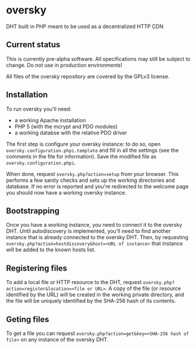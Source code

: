 # oversky
DHT built in PHP meant to be used as a decentralized HTTP CDN

## Current status
This is currently pre-alpha software. All specifications may still be 
subject to change. Do not use in production environments!

All files of the oversky repository are covered by the GPLv3 license.

## Installation
To run oversky you'll need:

*   a working Apache installation
*   PHP 5 (with the mcrypt and PDO modules) 
*   a working databse with the relative PDO driver

The first step is configure your oversky instance: to do so, open `oversky.configuration.phpi.template`
and fill in all the settings (see the comments in the file for information). Save the modified file as
`oversky.configuration.phpi`.

When done, request `oversky.php?action=setup` from your browser. This performs a few sanity checks and 
sets up the working directories and database. If no error is reported and you're redirected to the 
welcome page you should now have a working oversky instance.

## Bootstrapping
Once you have a working instance, you need to connect it to the oversky 
DHT. Until autodiscovery is implemented, you'll need to find another 
instance that is already connected to the oversky DHT. Then, by 
requesting `oversky.php?action=hostdiscovery&host=<URL of instance>` that
instance will be added to the known hosts list.

## Registering files
To add a local file or HTTP resource to the DHT, request `oversky.php?action=register&location=<file or URL>`.
A copy of the file (or resource identified by the URL) will be created in the working private directory, and 
the file will be uniquely identified by the SHA-256 hash of its contents.

## Geting files
To get a file you can request `oversky.php?action=get&key=<SHA-256 hash of file>` on any instance of the 
oversky DHT.
